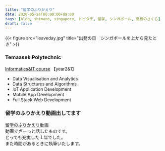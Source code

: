 ```yaml
---
title: "留学のふりかえり"
date: 2020-05-24T00:00:00+09:00
tags: [blog, shimane, singapore, トビタテ, 留学, シンガポール, 島根のさくら]
draft: false
---
```


{{< figure src="leaveday.jpg" title="出発の日　シンガポールを上から見たとき" >}} 

### Temaasek Polytechnic
[Informatics&IT course](https://www.tp.edu.sg/schools/iit/information-technology)
【year2&1】
- Data Visualisation and Analytics
- Data Structures and Algorithms
- IoT Application Development
- Mobile App Development
- Full Stack Web Development 

### 留学のふりかえり動画出してます
[留学のふりかえり動画](https://youtu.be/sODYdKwxQLs)  
動画でざーっと話したものです。   
とっても充実した１年でした。  
また時間があるときに執筆いたします。   